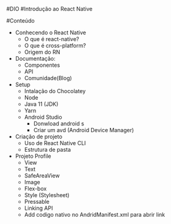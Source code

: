#DIO
#Introdução ao React Native

#Conteúdo
- Conhecendo o React Native
  - O que é react-native?
  - O que é cross-platform?
  - Origem do RN
- Documentação:
  - Componentes
  - API
  - Comunidade(Blog)
- Setup
  - Intalação do Chocolatey
  - Node
  - Java 11 (JDK)
  - Yarn
  - Android Studio
    - Donwload android s
    - Criar um avd (Android Device Manager)
- Criação de projeto
  - Uso de React Native CLI
  - Estrutura de pasta
- Projeto Profile
  - View 
  - Text
  - SafeAreaView
  - Image
  - Flex-box
  - Style (Stylesheet)
  - Pressable
  - Linking API
  - Add codigo nativo no AndridManifest.xml para abrir link
  
